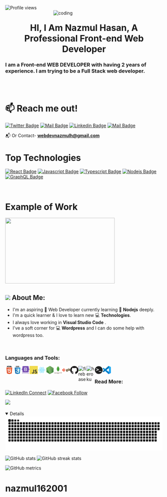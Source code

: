 ![Profile views](https://gpvc.arturio.dev/nazmul162001)  
<img align="right" alt="coding" width="350" src="https://github.com/abhisheknaiidu/abhisheknaiidu/raw/master/code.gif?raw=true">
<h1 align="center">HI, I Am Nazmul Hasan, A Professional Front-end Web Developer</h1>

<h3 align="left">I am a Front-end WEB DEVELOPER with having 2 years of experience. I am trying to be a Full Stack web developer.</h3>

<br>
<br>

<!-- Reach Me Out  -->

# 📫 Reach me out! 

[![Twitter Badge](https://img.shields.io/badge/-@nazmul-1ca0f1?style=flat&labelColor=1ca0f1&logo=twitter&logoColor=white&link=https://twitter.com/Nazmul162001)](https://twitter.com/Nazmul162001) 
[![Mail Badge](https://img.shields.io/badge/-Coding-e74c3c?style=flat&labelColor=e74c3c&logo=youtube&logoColor=white)](https://www.youtube.com/channel/UCGbrSNkZ-yF0mRYRveLGcxQ) 
[![Linkedin Badge](https://img.shields.io/badge/-Nazmul-0e76a8?style=flat&labelColor=0e76a8&logo=linkedin&logoColor=white)](https://www.linkedin.com/in/webdev-nazmul-h/) [![Mail Badge](https://img.shields.io/badge/-webdevnazmulh@gmail.com-c0392b?style=flat&labelColor=c0392b&logo=gmail&logoColor=white)](mailto:webdevnazmulh@gmail.com)

📬 Or Contact- **webdevnazmulh@gmail.com**
<br>
<!-- Top Technologies -->
# Top Technologies
[![React Badge](https://img.shields.io/badge/-React-61DBFB?style=for-the-badge&labelColor=black&logo=react&logoColor=61DBFB)](#) [![Javascript Badge](https://img.shields.io/badge/-Javascript-F0DB4F?style=for-the-badge&labelColor=black&logo=javascript&logoColor=F0DB4F)](#) [![Typescript Badge](https://img.shields.io/badge/-Typescript-007acc?style=for-the-badge&labelColor=black&logo=typescript&logoColor=007acc)](#) [![Nodejs Badge](https://img.shields.io/badge/-Nodejs-3C873A?style=for-the-badge&labelColor=black&logo=node.js&logoColor=3C873A)](#) [![GraphQL Badge](https://img.shields.io/badge/-GraphQl-e535ab?style=for-the-badge&labelColor=black&logo=node.js&logoColor=e535ab)](#)


<br>

# Example of Work
<img src = "https://github.com/adriantwarog/adriantwarog/raw/master/covid19.gif" width="350" height="210" />

## <img src="https://media.giphy.com/media/WUlplcMpOCEmTGBtBW/giphy.gif" width="40"> **About Me:**

- I'm an aspiring 🔭️ Web Developer currently learning 🌱 **Nodejs** deeply.
- I'm a quick learner & I love to learn new 💻 **Technologies**.
- I always love working in **Visual Studio Code** .
- I've a soft corner for 💻 **Wordpress** and I can do some help with wordpress too.

</br>

<!-- ### Connect with Me:


[<img src='https://cdn.jsdelivr.net/npm/simple-icons@3.0.1/icons/github.svg' alt='github' height='40'>](https://github.com/https://github.com/nazmul162001)  [<img src='https://cdn.jsdelivr.net/npm/simple-icons@3.0.1/icons/linkedin.svg' alt='linkedin' height='40'>](https://www.linkedin.com/in/https://www.linkedin.com/in/webdev-nazmul-h//)  [<img src='https://cdn.jsdelivr.net/npm/simple-icons@3.0.1/icons/facebook.svg' alt='facebook' height='40'>](https://www.facebook.com/https://www.facebook.com/Nazmul1140)  [<img src='https://cdn.jsdelivr.net/npm/simple-icons@3.0.1/icons/instagram.svg' alt='instagram' height='40'>](https://www.instagram.com/https://www.instagram.com/next_level_coding//)  [<img src='https://cdn.jsdelivr.net/npm/simple-icons@3.0.1/icons/twitter.svg' alt='twitter' height='40'>](https://twitter.com/https://twitter.com/Nazmul162001)  


<br /> -->

### Languages and Tools:

<img align="left" alt="HTML5" width="26px" src="https://raw.githubusercontent.com/github/explore/80688e429a7d4ef2fca1e82350fe8e3517d3494d/topics/html/html.png" />
<img align="left" alt="CSS3" width="26px" src="https://raw.githubusercontent.com/github/explore/80688e429a7d4ef2fca1e82350fe8e3517d3494d/topics/css/css.png" />
<img align="left" src="https://raw.githubusercontent.com/devicons/devicon/master/icons/bootstrap/bootstrap-plain-wordmark.svg" alt="bootstrap" width="26px" style="max-width:100%;">
<img align="left" alt="JavaScript" width="26px" src="https://raw.githubusercontent.com/github/explore/80688e429a7d4ef2fca1e82350fe8e3517d3494d/topics/javascript/javascript.png" />
<img align="left" alt="React" width="26px" src="https://raw.githubusercontent.com/github/explore/80688e429a7d4ef2fca1e82350fe8e3517d3494d/topics/react/react.png" />
<img align="left" alt="Node.js" width="26px" src="https://raw.githubusercontent.com/github/explore/80688e429a7d4ef2fca1e82350fe8e3517d3494d/topics/nodejs/nodejs.png" />
<img align="left" src="https://raw.githubusercontent.com/devicons/devicon/master/icons/mongodb/mongodb-original-wordmark.svg" alt="mongodb" width="26px" style="max-width:100%;">
<img align="left" alt="Git" width="26px" src="https://raw.githubusercontent.com/github/explore/80688e429a7d4ef2fca1e82350fe8e3517d3494d/topics/git/git.png" />
<img align="left" alt="GitHub" width="26px" src="https://raw.githubusercontent.com/github/explore/78df643247d429f6cc873026c0622819ad797942/topics/github/github.png" />
<img align="left" src="https://camo.githubusercontent.com/dd4b2422ed3bfc9da88c43d18550375c66f9584327dff7ecc19315ce50b96f07/68747470733a2f2f7777772e766563746f726c6f676f2e7a6f6e652f6c6f676f732f66697265626173652f66697265626173652d69636f6e2e737667" alt="firebase" width="26px" data-canonical-src="https://www.vectorlogo.zone/logos/firebase/firebase-icon.svg" style="max-width:100%;">

<img align="left" src="https://camo.githubusercontent.com/df12cb598044a3f38efc1f45e3580558c324cf8789b79487125044eeebcc4dee/68747470733a2f2f7777772e766563746f726c6f676f2e7a6f6e652f6c6f676f732f6865726f6b752f6865726f6b752d69636f6e2e737667" alt="heroku" width="26px" data-canonical-src="https://www.vectorlogo.zone/logos/heroku/heroku-icon.svg" style="max-width:100%;">

<img align="left" alt="Terminal" width="26px" src="https://raw.githubusercontent.com/github/explore/80688e429a7d4ef2fca1e82350fe8e3517d3494d/topics/terminal/terminal.png" />

<img align="left" alt="Visual Studio Code" width="26px" src="https://raw.githubusercontent.com/github/explore/80688e429a7d4ef2fca1e82350fe8e3517d3494d/topics/visual-studio-code/visual-studio-code.png" />

<br />

### Read More:

[![LinkedIn Connect](https://img.shields.io/badge/%20-Connect-black?color=14171A&labelColor=212121&logo=linkedin&logoColor=ffffff)](https://www.linkedin.com/in/webdev-nazmul-h/)
[![Facebook Follow](https://img.shields.io/badge/%20-Follow-black?color=14171A&labelColor=1976d2&logo=facebook&logoColor=ffffff)](https://www.facebook.com/Nazmul1140)


<img src="https://media.giphy.com/media/ZCN6F3FAkwsyOGU2RS/giphy.gif" width="40"> 


[twitter]: https://twitter.com/Nazmul162001
[facebook]: https://www.facebook.com/Nazmul1140
[github]: https://github.com/nazmul162001
[linkedin]: https://www.linkedin.com/in/webdev-nazmul-h/

<br>
<br>

<details open="">
   <a href="https://github.com/mikyll/mikyll"><img alt="Snake animation" src="https://github.com/mikyll/mikyll/blob/output/github-contribution-grid-snake.svg"/></a>
</details>


![GitHub stats](https://github-readme-stats.vercel.app/api?username=nazmul162001&show_icons=true)
![GitHub streak stats](https://github-readme-streak-stats.herokuapp.com/?user=nazmul162001)


<!-- matrix -->
![GitHub metrics](https://metrics.lecoq.io/nazmul162001)
<!-- [<img src='https://cdn.jsdelivr.net/npm/simple-icons@3.0.1/icons/github.svg' alt='github' height='40'>](https://github.com/nazmul162001)   -->




# nazmul162001
